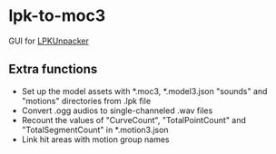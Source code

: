 # lpk-to-moc3

 GUI for [LPKUnpacker](https://github.com/ihopenot/LpkUnpacker)

## Extra functions

* Set up the model assets with *.moc3, *.model3.json "sounds" and "motions" directories from .lpk file
* Convert .ogg audios to single-channeled .wav files
* Recount the values of "CurveCount", "TotalPointCount" and "TotalSegmentCount" in *.motion3.json
* Link hit areas with motion group names


